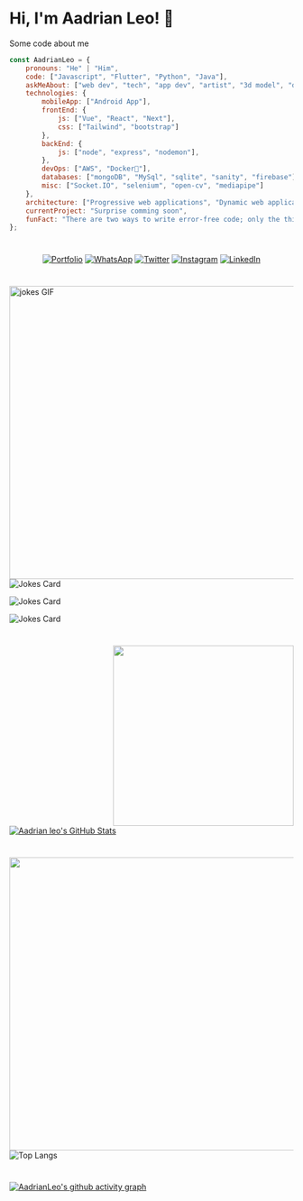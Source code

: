 # Hi, I'm Aadrian Leo! 👋

Some code about me

```javascript
const AadrianLeo = {
    pronouns: "He" | "Him",
    code: ["Javascript", "Flutter", "Python", "Java"],
    askMeAbout: ["web dev", "tech", "app dev", "artist", "3d model", "digital art"],
    technologies: {
        mobileApp: ["Android App"],
        frontEnd: {
            js: ["Vue", "React", "Next"],
            css: ["Tailwind", "bootstrap"]
        },
        backEnd: {
            js: ["node", "express", "nodemon"],
        },
        devOps: ["AWS", "Docker🐳"],
        databases: ["mongoDB", "MySql", "sqlite", "sanity", "firebase"],
        misc: ["Socket.IO", "selenium", "open-cv", "mediapipe"]
    },
    architecture: ["Progressive web applications", "Dynamic web applications", "Single page applications"],
    currentProject: "Surprise comming soon",
    funFact: "There are two ways to write error-free code; only the third one works"
};
```
#

<p align="center">
 
<a href='https://dharampal.netlify.app' target='_blank'>
<img src="https://img.shields.io/badge/-Portfolio-%231af1d2" alt="Portfolio" /></a> 
 
<a href='https://api.whatsapp.com/send?phone=7977183690' target='_blank'  rel="noopener noreferrer">
<img src="https://img.shields.io/badge/-WhatsApp-%761EA1F5" alt="WhatsApp" /></a> 
 
<a href="https://twitter.com/aadrian_leo?t=cxH9bivL6X2Rd12fTudnTA&s=09" target='_blank'  rel="noopener noreferrer">
<img src="https://img.shields.io/badge/-Twitter-%231DA1F2" alt="Twitter" /></a> 

<a href="https://www.instagram.com/aadrian_leo" target='_blank'  rel="noopener noreferrer">
<img src="https://img.shields.io/badge/-Instagram-%23eb13a5" alt="Instagram" /></a>  

<a href="https://www.linkedin.com/in/dharampal-singh-35887721a/" target='_blank'  rel="noopener noreferrer">
<img src="https://img.shields.io/badge/-LinkedIn-%233781da" alt="LinkedIn"/></a>
</p>

#
<img src="https://media.giphy.com/media/l41lISBVXb9gRT32w/giphy.gif" width="520" align='right'  alt="jokes GIF">

![Jokes Card](https://readme-jokes.vercel.app/api?hideBorder)

![Jokes Card](https://readme-jokes.vercel.app/api?hideBorder&bgColor=%23073b4c&textColor=%2306d6a0&aColor=%2306d6a0&borderColor=%2306d6a0)

![Jokes Card](https://readme-jokes.vercel.app/api?hideBorder&bgColor=%23212529&textColor=%23ffddd2&qColor=%23f94144&aColor=%2390be6d&borderColor=%23f9c74f&codeColor=%23f9c74f) 

# 
<img src="https://media3.giphy.com/media/RbDKaczqWovIugyJmW/giphy.gif?cid=790b7611fbcca5b0a16ffde440d8808dbbcc1d76978bfea9&rid=giphy.gif&ct=g" width="320" align='right'>

[![Aadrian leo's GitHub Stats](https://github-readme-stats-sigma-five.vercel.app/api?username=AadrianLeo&show_icons=true&include_all_commits=true&count_private=true)](https://github.com/AadrianLeo/github-readme-stats)

#
<img src="https://media0.giphy.com/media/f3iwJFOVOwuy7K6FFw/giphy.gif?cid=ecf05e47xwsjxa4b5htfdifylgbwowdu03bb3y1xbqyk4rsz&rid=giphy.gif&ct=g" width="520" align='right'>

![Top Langs](https://github-readme-stats-sigma-five.vercel.app/api/top-langs/?username=AadrianLeo&show_icons=true)
#
[![AadrianLeo's github activity graph](https://github-readme-activity-graph.cyclic.app/graph?username=AadrianLeo&theme=gotham)](https://github.com/AadrianLeo/github-readme-activity-graph)
#

